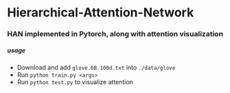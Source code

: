 # Hierarchical-Attention-Network

### HAN implemented in Pytorch, along with attention visualization

##### usage
- Download and add `glove.6B.100d.txt` into `./data/glove`
- Run `python train.py <args>`
- Run `python test.py` to visualize attention
